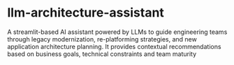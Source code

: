 # llm-architecture-assistant
A streamlit-based AI assistant powered by LLMs to guide engineering teams through legacy modernization, re-platforming strategies, and new application architecture planning. It provides contextual recommendations  based on business goals, technical constraints and  team maturity
